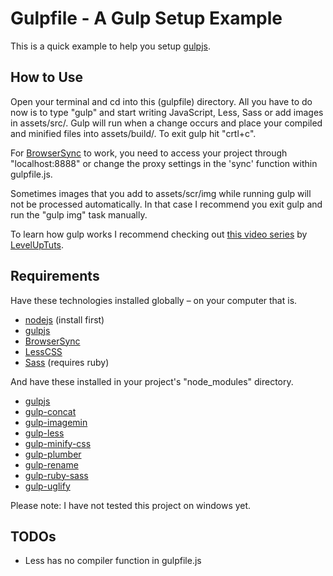 # Gulpfile - A Gulp Setup Example

This is a quick example to help you setup [gulpjs](http://gulpjs.com/).

## How to Use

Open your terminal and cd into this (gulpfile) directory. All you have to do now is to type "gulp" and start writing JavaScript, Less, Sass or add images in assets/src/. Gulp will run when a change occurs and place your compiled and minified files into assets/build/. To exit gulp hit "crtl+c".

For [BrowserSync](http://www.browsersync.io/) to work, you need to access your project through "localhost:8888" or change the proxy settings in the 'sync' function within gulpfile.js.

Sometimes images that you add to assets/scr/img while running gulp will not be processed automatically. In that case I recommend you exit gulp and run the "gulp img" task manually.

To learn how gulp works I recommend checking out [this video series](http://www.youtube.com/playlist?list=PLLnpHn493BHE2RsdyUNpbiVn-cfuV7Fos) by [LevelUpTuts](http://leveluptuts.com/).

## Requirements

Have these technologies installed globally – on your computer that is.

- [nodejs](http://nodejs.org/) (install first)
- [gulpjs](http://gulpjs.com/)
- [BrowserSync](http://www.browsersync.io/)
- [LessCSS](http://lesscss.org/)
- [Sass](http://sass-lang.com/) (requires ruby)

And have these installed in your project's "node_modules" directory.

- [gulpjs](http://gulpjs.com/)
- [gulp-concat](https://www.npmjs.org/package/gulp-concat)
- [gulp-imagemin](https://www.npmjs.org/package/gulp-imagemin)
- [gulp-less](https://www.npmjs.org/package/gulp-less)
- [gulp-minify-css](https://www.npmjs.org/package/gulp-minify-css)
- [gulp-plumber](https://www.npmjs.org/package/gulp-plumber)
- [gulp-rename](https://www.npmjs.org/package/gulp-rename)
- [gulp-ruby-sass](https://www.npmjs.org/package/gulp-ruby-sass)
- [gulp-uglify](https://www.npmjs.org/package/gulp-uglify)

Please note: I have not tested this project on windows yet.

## TODOs

- Less has no compiler function in gulpfile.js
